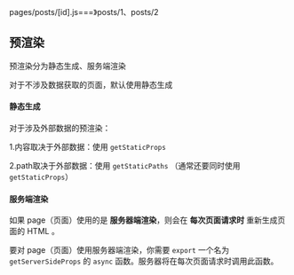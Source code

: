 pages/posts/[id].js===》posts/1、posts/2

## 预渲染

预渲染分为静态生成、服务端渲染



对于不涉及数据获取的页面，默认使用静态生成

#### 静态生成

对于涉及外部数据的预渲染：

1.内容取决于外部数据：使用 `getStaticProps`

2.path取决于外部数据：使用 `getStaticPaths` （通常还要同时使用 `getStaticProps`）

#### 服务端渲染

如果 page（页面）使用的是 **服务器端渲染**，则会在 **每次页面请求时** 重新生成页面的 HTML 。

要对 page（页面）使用服务器端渲染，你需要 `export` 一个名为 `getServerSideProps` 的 `async` 函数。服务器将在每次页面请求时调用此函数。

